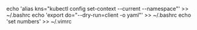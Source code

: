 echo 'alias kns="kubectl config set-context --current --namespace"'  >> ~/.bashrc
echo 'export do="--dry-run=client -o yaml"' >> ~/.bashrc
echo 'set numbers' >> ~/.vimrc